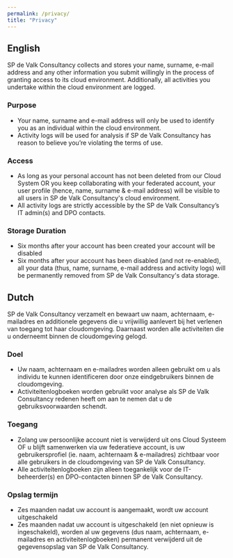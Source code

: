 ```yaml
---
permalink: /privacy/
title: "Privacy"
---
```

## English

SP de Valk Consultancy collects and stores your name, surname,  e-mail address and any other information you submit willingly in the process of granting access to its cloud environment. Additionally, all activities you undertake within the cloud environment are logged.

### Purpose

* Your name, surname and e-mail address will only be used to identify you as an individual within the cloud environment.
* Activity logs will be used for analysis if SP de Valk Consultancy has reason to believe you’re violating the terms of use.

### Access

* As long as your personal account has not been deleted from our Cloud System OR you keep collaborating with your federated account, your user profile (hence, name, surname & e-mail address) will be visible to all users in SP de Valk Consultancy's cloud environment.
* All activity logs are strictly accessible by the SP de Valk Consultancy’s IT admin(s) and DPO contacts.

### Storage Duration

* Six months after your account has been created your account will be disabled
* Six months after your account has been disabled (and not re-enabled), all your data (thus, name, surname, e-mail address and activity logs) will be permanently removed from SP de Valk Consultancy's data storage.

## Dutch

SP de Valk Consultancy verzamelt en bewaart uw naam, achternaam, e-mailadres en additionele gegevens die u vrijwillig aanlevert bij het verlenen van toegang tot haar cloudomgeving. Daarnaast worden alle activiteiten die u onderneemt binnen de cloudomgeving gelogd.

### Doel

* Uw naam, achternaam en e-mailadres worden alleen gebruikt om u als individu te kunnen identificeren door onze eindgebruikers binnen de cloudomgeving.
* Activiteitenlogboeken worden gebruikt voor analyse als SP de Valk Consultancy redenen heeft om aan te nemen dat u de gebruiksvoorwaarden schendt.

### Toegang

* Zolang uw persoonlijke account niet is verwijderd uit ons Cloud Systeem OF u blijft samenwerken via uw federatieve account, is uw gebruikersprofiel (ie. naam, achternaam & e-mailadres) zichtbaar voor alle gebruikers in de cloudomgeving van SP de Valk Consultancy.
* Alle activiteitenlogboeken zijn alleen toegankelijk voor de IT-beheerder(s) en DPO-contacten binnen SP de Valk Consultancy.

### Opslag termijn

* Zes maanden nadat uw account is aangemaakt, wordt uw account uitgeschakeld
* Zes maanden nadat uw account is uitgeschakeld (en niet opnieuw is ingeschakeld), worden al uw gegevens (dus naam, achternaam, e-mailadres en activiteitenlogboeken) permanent verwijderd uit de gegevensopslag van SP de Valk Consultancy.
